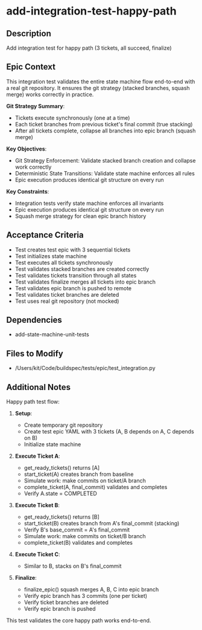 # add-integration-test-happy-path

## Description
Add integration test for happy path (3 tickets, all succeed, finalize)

## Epic Context
This integration test validates the entire state machine flow end-to-end with a real git repository. It ensures the git strategy (stacked branches, squash merge) works correctly in practice.

**Git Strategy Summary**:
- Tickets execute synchronously (one at a time)
- Each ticket branches from previous ticket's final commit (true stacking)
- After all tickets complete, collapse all branches into epic branch (squash merge)

**Key Objectives**:
- Git Strategy Enforcement: Validate stacked branch creation and collapse work correctly
- Deterministic State Transitions: Validate state machine enforces all rules
- Epic execution produces identical git structure on every run

**Key Constraints**:
- Integration tests verify state machine enforces all invariants
- Epic execution produces identical git structure on every run
- Squash merge strategy for clean epic branch history

## Acceptance Criteria
- Test creates test epic with 3 sequential tickets
- Test initializes state machine
- Test executes all tickets synchronously
- Test validates stacked branches are created correctly
- Test validates tickets transition through all states
- Test validates finalize merges all tickets into epic branch
- Test validates epic branch is pushed to remote
- Test validates ticket branches are deleted
- Test uses real git repository (not mocked)

## Dependencies
- add-state-machine-unit-tests

## Files to Modify
- /Users/kit/Code/buildspec/tests/epic/test_integration.py

## Additional Notes
Happy path test flow:

1. **Setup**:
   - Create temporary git repository
   - Create test epic YAML with 3 tickets (A, B depends on A, C depends on B)
   - Initialize state machine

2. **Execute Ticket A**:
   - get_ready_tickets() returns [A]
   - start_ticket(A) creates branch from baseline
   - Simulate work: make commits on ticket/A branch
   - complete_ticket(A, final_commit) validates and completes
   - Verify A.state = COMPLETED

3. **Execute Ticket B**:
   - get_ready_tickets() returns [B]
   - start_ticket(B) creates branch from A's final_commit (stacking)
   - Verify B's base_commit = A's final_commit
   - Simulate work: make commits on ticket/B branch
   - complete_ticket(B) validates and completes

4. **Execute Ticket C**:
   - Similar to B, stacks on B's final_commit

5. **Finalize**:
   - finalize_epic() squash merges A, B, C into epic branch
   - Verify epic branch has 3 commits (one per ticket)
   - Verify ticket branches are deleted
   - Verify epic branch is pushed

This test validates the core happy path works end-to-end.
